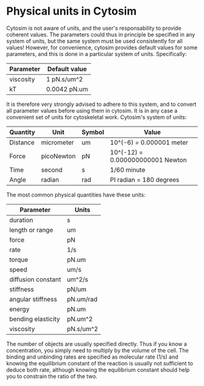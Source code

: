 # Physical units in Cytosim
 
 Cytosim is not aware of units, and the user's responsability to provide coherent values. The parameters could thus in principle be specified in any system of units, but the same system must be used consistently for all values! However, for convenience, cytosim provides default values for some parameters, and this is done in a particular system of units. Specifically:

 Parameter   | Default value    |
 ------------|-------------------
 viscosity   | 1      pN.s/um^2
 kT          | 0.0042 pN.um

 It is therefore very strongly advised to adhere to this system, and to convert all parameter values before using them in cytosim. It is in any case a convenient set of units for cytoskeletal work. Cytosim's system of units:

 Quantity    | Unit        | Symbol | Value                           |
 ------------|-------------|--------|----------------------------------
 Distance    | micrometer  | um     | 10^(-6) = 0.000001 meter
 Force       | picoNewton  | pN     | 10^(-12) = 0.000000000001 Newton
 Time        | second      | s      | 1/60 minute
 Angle       | radian      | rad    | PI radian = 180 degrees


 The most common physical quantities have these units:

 Parameter          | Units     |
 -------------------|------------
 duration           |  s
 length or range    |  um
 force              |  pN
 rate               |  1/s
 torque             |  pN.um
 speed              |  um/s
 diffusion constant |  um^2/s
 stiffness          |  pN/um
 angular stiffness  |  pN.um/rad
 energy             |  pN.um
 bending elasticity |  pN.um^2
 viscosity          |  pN.s/um^2
 
The number of objects are usually specified directly. Thus if you know a concentration,
you simply need to multiply by the volume of the cell. The binding and unbinding rates are
specified as molecular rate (1/s) and knowing the equilibrium constant of the reaction is
usually not sufficient to deduce both rate, although knowing the equilibrium constant should
help you to constrain the ratio of the two.

